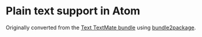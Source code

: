 # Plain text support in Atom

Originally converted from the [Text TextMate bundle](https://github.com/textmate/text.tmbundle)
using [bundle2package](https://github.com/atom/bundle2package).
